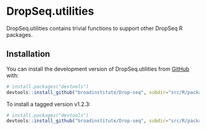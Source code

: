 
# DropSeq.utilities

<!-- badges: start -->
<!-- badges: end -->

DropSeq.utilities contains trivial functions to support other DropSeq R packages.

## Installation

You can install the development version of DropSeq.utilities from [GitHub](https://github.com/) with:

``` r
# install.packages("devtools")
devtools::install_github("broadinstitute/Drop-seq", subdir="src/R/packages/DropSeq.utilities")
```

To install a tagged version v1.2.3:

``` r
# install.packages("devtools")
devtools::install_github("broadinstitute/Drop-seq", subdir="src/R/packages/DropSeq.utilities", ref="v1.2.3")
```


